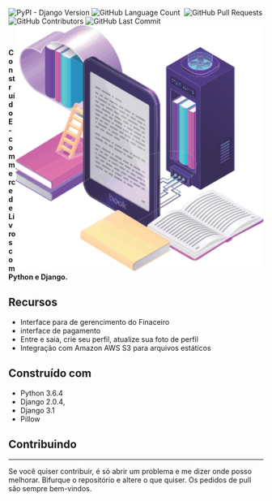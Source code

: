 
<p align = left'>
    <img alt="PyPI - Django Version" src="https://img.shields.io/pypi/djversions/booken">    
    <img alt="GitHub Language Count" src="https://img.shields.io/github/languages/count/ricardolopespires/booken"/>
    <img alt="" src="https://img.shields.io/github/repo-size/ricardolopespires/booken"/>
    <img alt="GitHub Pull Requests" src="https://img.shields.io/github/issues-pr/ricardolopespires/booken"/>
    <img alt="GitHub Contributors" src="https://img.shields.io/github/contributors/ricardolopespires/booken"/>
    <img alt="GitHub Last Commit" src="https://img.shields.io/github/last-commit/ricardolopespires/booken"/>
                
   <img align = right src="https://github.com/ricardolopespires/booken/blob/main/Banner.png" width = 490/>
</p>


<br>

**Construído E-commerce de Livros com Python e Django.**




## Recursos

* Interface para de gerencimento do Finaceiro
* interface de pagamento 
* Entre e saia, crie seu perfil, atualize sua foto de perfil
* Integração com Amazon AWS S3 para arquivos estáticos

## Construído com

* Python 3.6.4
* Django  2.0.4,
* Django 3.1
* Pillow

## Contribuindo

-----------------------------------------------------
Se você quiser contribuir, é só abrir um problema e me dizer onde posso melhorar.
Bifurque o repositório e altere o que quiser.
Os pedidos de pull são sempre bem-vindos.
